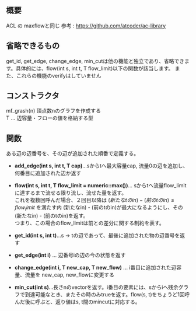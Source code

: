 ## 概要
ACL の maxflowと同じ
参考 : https://github.com/atcoder/ac-library

## 省略できるもの
get_id, get_edge, change_edge, min_cutは他の機能と独立であり、省略できます。具体的には、flow(int s, int t, T flow_limit)以下の関数が該当します。
また、これらの機能のverifyはしていません
## コンストラクタ
mf_grash<T>(n)  頂点数nのグラフを作成する
<br>
T ... 辺容量・フローの値を格納する型

## 関数
ある辺の辺番号を、その辺が追加された順番で定義する。<br>
- **add_edge(int s, int t, T cap)**...sからtへ最大容量cap, 流量0の辺を追加し、何番目に追加された辺か返す

- **flow(int s, int t, T flow_limit = numeric::max())**... sからtへ流量flow_limitに達するまで流せる限り流し、流せた量を返す。<br>
これを複数回呼んだ場合、２回目以降は
$(新たなtのin) - (前のtのin) \le flow_limit$
を満たす内 (新たなin) - (前のtのin)が最大になるようにし、その(新たなin) - (前のtのin)を返す。<br>
つまり、この場合のflow_limitは前との差分に関する制約を表す。

- **get_id(int s, int t)**...s → tの辺であって、最後に追加された物の辺番号を返す

- **get_edge(int i)** ... 辺番号iの辺の今の状態を返す

- **change_edge(int i, T new_cap, T new_flow)** ... i番目に追加された辺容量、流量を new_cap, new_flowに変更する

- **min_cut(int s)**...長さnのvectorを返す。i番目の要素には、sからiへ残余グラフで到達可能なとき、またその時のみtrueを返す。flow(s, t)をちょうど1回呼んだ後に呼ぶと、返り値はs, t間のmincutに対応する。

